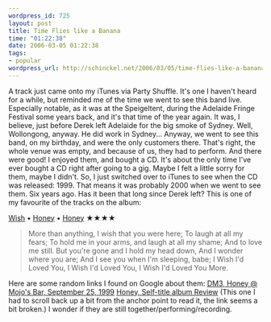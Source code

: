 ```yaml
--- 
wordpress_id: 725
layout: post
title: Time Flies like a Banana
time: "01:22:38"
date: 2006-03-05 01:22:38
tags: 
- popular
wordpress_url: http://schinckel.net/2006/03/05/time-flies-like-a-banana/
---
```

A track just came onto my iTunes via Party Shuffle. It's one I haven't heard for a while, but reminded me of the time we went to see this band live. Especially notable, as it was at the Speigeltent, during the Adelaide Fringe Festival some years back, and it's that time of the year again. It was, I believe, just before Derek left Adelaide for the big smoke of Sydney. Well, Wollongong, anyway. He did work in Sydney...  Anyway, we went to see this band, on my birthday, and were the only customers there. That's right, the whole venue was empty, and because of us, they had to perform. And there were good! I enjoyed them, and bought a CD. It's about the only time I've ever bought a CD right after going to a gig. Maybe I felt a little sorry for them, maybe I didn't. So, I just switched over to iTunes to see when the CD was released: 1999. That means it was probably 2000 when we went to see them. Six years ago. Has it been that long since Derek left? This is one of my favourite of the tracks on the album: 

[Wish][1] • [Honey][2] • [Honey][3] ★★★★

> More than anything, I wish that you were here; To laugh at all my fears; To hold me in your arms, and laugh at all my shame; And to love me still. But you're gone and I hold my head down, And I wonder where you are; And I see you when I'm sleeping, babe; I Wish I'd Loved You, I Wish I'd Loved You, I Wish I'd Loved You More.

Here are some random links I found on Google about them: [DM3, Honey @ Mojo's Bar, September 25, 1999][4] [Honey, Self-title album Review][5] (This one I had to scroll back up a bit from the anchor point to read it, the link seems a bit broken.) I wonder if they are still together/performing/recording. 

   [1]: itms://phobos.apple.com/WebObjects/MZSearch.woa/wa/advancedSearchResults?songTerm=Wish&artistTerm=Honey
   [2]: itms://phobos.apple.com/WebObjects/MZSearch.woa/wa/advancedSearchResults?artistTerm=Honey
   [3]: itms://phobos.apple.com/WebObjects/MZSearch.woa/wa/advancedSearchResults?albumTerm=Honey&artistTerm=Honey
   [4]: http://home.it.net.au/~lavida/b138/dm3.htm
   [5]: http://www.poonshead.com/news.html#honey

